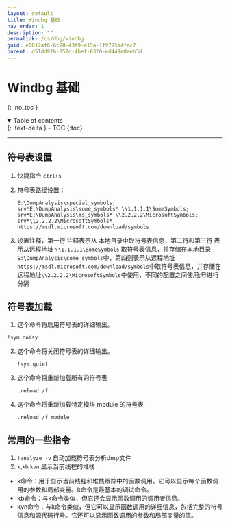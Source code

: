 ```yaml
---
layout: default
title: Windbg 基础
nav_order: 1
description: ""
permalink: /cs/dbg/windbg
guid: e0017af6-6c28-43f9-a15a-1f9795a4fac7
parent: d51dd9fb-857d-4bef-83f0-ed449e8aeb3d
---
```


# Windbg 基础

{: .no_toc }

<details open markdown="block">
  <summary>
    Table of contents
  </summary>
  {: .text-delta }
- TOC
{:toc}
</details>

---

## 符号表设置
1. 快捷指令 `ctrl+s`
2. 符号表路径设置：

   ```
   E:\DumpAnalysis\special_symbols;
   srv*E:\DumpAnalysis\some_symbols* \\1.1.1.1\SomeSymbols;
   srv*E:\DumpAnalysis\ms_symbols* \\2.2.2.2\MicrosoftSymbols; 
   srv*\\2.2.2.2\MicrosoftSymbols* https://msdl.microsoft.com/download/symbols
   ```
3. 设置注释，第一行 注释表示从 本地目录中取符号表信息，第二行和第三行 表示从远程地址 `\\1.1.1.1\SomeSymbols` 取符号表信息，并存储在本地目录`E:\DumpAnalysis\some_symbols`中，第四则表示从远程地址`https://msdl.microsoft.com/download/symbols`中取符号表信息，并存储在远程地址`\\2.2.2.2\MicrosoftSymbols`中使用，不同的配置之间使用;号进行分隔


## 符号表加载
1.  这个命令将启用符号表的详细输出。
   ```
   !sym noisy
   ```

2. 这个命令将关闭符号表的详细输出。

   ```
   !sym quiet
   ```

3. 这个命令将重新加载所有的符号表
   ```
   .reload /f
   ```
   
4. 这个命令将重新加载特定模块 module 的符号表
   ```
   .reload /f module
   ```

## 常用的一些指令
1. `!analyze -v` 自动加载符号表分析dmp文件
2. `k`,`kb`,`kvn` 显示当前线程的堆栈
- k命令：用于显示当前线程和堆栈跟踪中的函数调用。它可以显示每个函数调用的参数和局部变量。k命令是最基本的调试命令。
- kb命令：与k命令类似，但它还会显示函数调用的调用者信息。
- kvn命令：与k命令类似，但它可以显示函数调用的详细信息，包括完整的符号信息和源代码行号。它还可以显示函数调用的参数和局部变量的值。